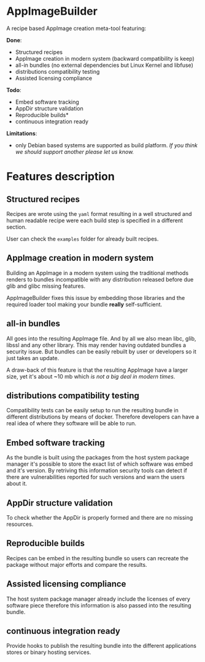 # AppImageBuilder

A recipe based AppImage creation meta-tool featuring:

__Done__:
- Structured recipes
- AppImage creation in modern system (backward compatibility is keep) 
- all-in bundles (no external dependencies but Linux Kernel and libfuse)
- distributions compatibility testing
- Assisted licensing compliance

__Todo__:
- Embed software tracking
- AppDir structure validation
- Reproducible builds*
- continuous integration ready

__Limitations__:
- only Debian based systems are supported as build platform. _If you think
we should support another please let us know._

# Features description

## Structured recipes

Recipes are wrote using the `yaml` format resulting in a well 
structured and human readable recipe were each build step is
specified in a different section.

User can check the `examples` folder for already built recipes. 

## AppImage creation in modern system

Building an AppImage in a modern system using the traditional methods
renders to bundles incompatible with any distribution released before
due glib and glibc missing features.

AppImageBuilder fixes this issue by embedding those libraries and the
required loader tool making your bundle __really__ self-sufficient.

## all-in bundles

All goes into the resulting AppImage file. And by all we also mean
libc, glib, libssl and any other library. This may render having
outdated bundles a security issue. But bundles can be easily 
rebuilt by user or developers so it just takes an update.

A draw-back of this feature is that the resulting AppImage have a
larger size, yet it's about ~10 mb which _is not a big deal in
modern times_.


## distributions compatibility testing

Compatibility tests can be easily setup to run the resulting
bundle in different distributions by means of docker. Therefore
developers can have a real idea of where they software will be
able to run.


## Embed software tracking

As the bundle is built using the packages from the host system 
package manager it's possible to store the exact list of which
software was embed and it's version. By retriving this information
security tools can detect if there are vulnerabilities reported
for such versions and warn the users about it.

## AppDir structure validation

To check whether the AppDir is properly formed and there are no
missing resources.

## Reproducible builds

Recipes can be embed in the resulting bundle so users can recreate
the package without major efforts and compare the results.

## Assisted licensing compliance

The host system package manager already include the licenses of
every software piece therefore this information is also passed
into the resulting bundle.

## continuous integration ready

Provide hooks to publish the resulting bundle into the different
applications stores or binary hosting services.